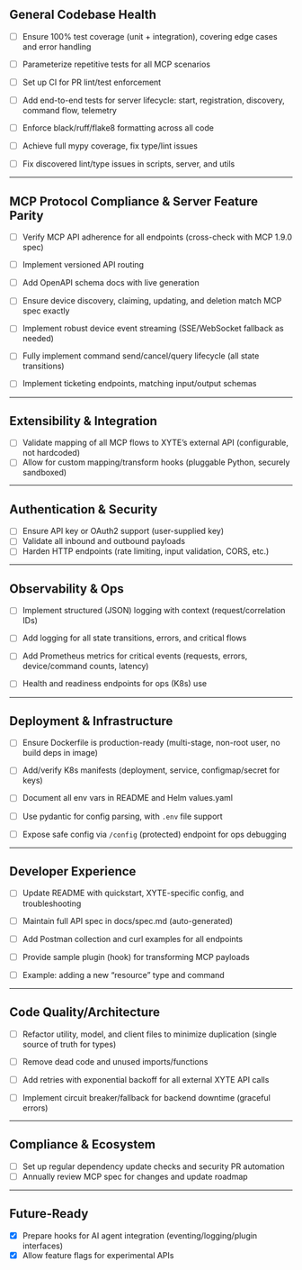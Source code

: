 ## General Codebase Health

* [ ] Ensure 100% test coverage (unit + integration), covering edge cases and error handling

* [ ] Parameterize repetitive tests for all MCP scenarios

* [ ] Set up CI for PR lint/test enforcement

* [ ] Add end-to-end tests for server lifecycle: start, registration, discovery, command flow, telemetry

* [ ] Enforce black/ruff/flake8 formatting across all code

* [ ] Achieve full mypy coverage, fix type/lint issues

* [ ] Fix discovered lint/type issues in scripts, server, and utils

---

## MCP Protocol Compliance & Server Feature Parity

* [ ] Verify MCP API adherence for all endpoints (cross-check with MCP 1.9.0 spec)

* [ ] Implement versioned API routing

* [ ] Add OpenAPI schema docs with live generation

* [ ] Ensure device discovery, claiming, updating, and deletion match MCP spec exactly

* [ ] Implement robust device event streaming (SSE/WebSocket fallback as needed)

* [ ] Fully implement command send/cancel/query lifecycle (all state transitions)

* [ ] Implement ticketing endpoints, matching input/output schemas

---

## Extensibility & Integration

* [ ] Validate mapping of all MCP flows to XYTE’s external API (configurable, not hardcoded)
* [ ] Allow for custom mapping/transform hooks (pluggable Python, securely sandboxed)

---

## Authentication & Security

* [ ] Ensure API key or OAuth2 support (user-supplied key)
* [ ] Validate all inbound and outbound payloads
* [ ] Harden HTTP endpoints (rate limiting, input validation, CORS, etc.)

---

## Observability & Ops

* [ ] Implement structured (JSON) logging with context (request/correlation IDs)

* [ ] Add logging for all state transitions, errors, and critical flows

* [ ] Add Prometheus metrics for critical events (requests, errors, device/command counts, latency)

* [ ] Health and readiness endpoints for ops (K8s) use

---

## Deployment & Infrastructure

* [ ] Ensure Dockerfile is production-ready (multi-stage, non-root user, no build deps in image)

* [ ] Add/verify K8s manifests (deployment, service, configmap/secret for keys)

* [ ] Document all env vars in README and Helm values.yaml

* [ ] Use pydantic for config parsing, with `.env` file support

* [ ] Expose safe config via `/config` (protected) endpoint for ops debugging

---

## Developer Experience

* [ ] Update README with quickstart, XYTE-specific config, and troubleshooting

* [ ] Maintain full API spec in docs/spec.md (auto-generated)

* [ ] Add Postman collection and curl examples for all endpoints

* [ ] Provide sample plugin (hook) for transforming MCP payloads

* [ ] Example: adding a new “resource” type and command

---

## Code Quality/Architecture

* [ ] Refactor utility, model, and client files to minimize duplication (single source of truth for types)

* [ ] Remove dead code and unused imports/functions

* [ ] Add retries with exponential backoff for all external XYTE API calls

* [ ] Implement circuit breaker/fallback for backend downtime (graceful errors)

---

## Compliance & Ecosystem

* [ ] Set up regular dependency update checks and security PR automation
* [ ] Annually review MCP spec for changes and update roadmap

---

## Future-Ready

* [x] Prepare hooks for AI agent integration (eventing/logging/plugin interfaces)
* [x] Allow feature flags for experimental APIs
